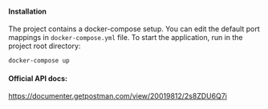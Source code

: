 #### Installation

The project contains a docker-compose setup. You can edit the default port mappings in `docker-compose.yml` file.
To start the application, run in the project root directory:

`docker-compose up`

#### Official API docs:
https://documenter.getpostman.com/view/20019812/2s8ZDU6Q7i
